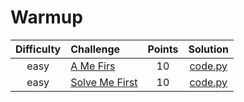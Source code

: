 # Warmup
| Difficulty | Challenge | Points | Solution |
|:---:|:--- |:---:|:---:|
| easy | [A Me Firs](https://www.hackerrank.com/challenges/solve-me-first/problem) | 10 | [code.py](https://github.com/barone-dev/HackerRank/blob/master/Algorithms/Warmup/Solve_Me_First.py) |
| easy | [Solve Me First](https://www.hackerrank.com/challenges/solve-me-first/problem) | 10 | [code.py](https://github.com/barone-dev/HackerRank/blob/master/Algorithms/Warmup/Solve_Me_First.py) |
